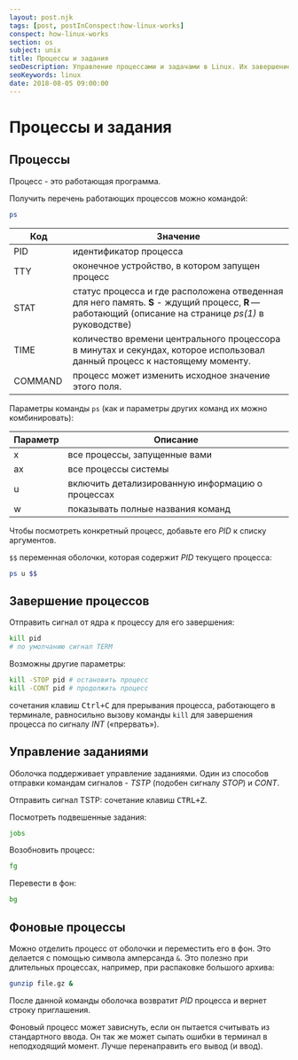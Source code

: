 ```yaml
---
layout: post.njk
tags: [post, postInConspect:how-linux-works]
conspect: how-linux-works
section: os
subject: unix
title: Процессы и задания
seoDescription: Управление процессами и задачами в Linux. Их завершение, откладывание и фоновые процессы.
seoKeywords: linux
date: 2018-08-05 09:00:00
---
```

# Процессы и задания

## Процессы

Процесс - это работающая программа.

Получить перечень работающих процессов можно командой:
```bash
ps
```

Код | Значение
--- | ---
PID | идентификатор процесса 
TTY | оконечное устройство, в котором запущен процесс 
STAT | статус процесса и где расположена отведенная для него память. **S** - ждущий процесс, **R** — работающий (описание на странице *ps(1)* в руководстве) 
TIME | количество времени центрального процессора в минутах и секундах, которое использовал данный процесс к настоящему моменту. 
COMMAND | процесс может изменить исходное значение этого поля.

Параметры команды `ps` (как и параметры других команд их можно комбинировать):

Параметр | Описание
--- | ---
x | все процессы, запущенные вами 
ax | все процессы системы 
u | включить детализированную информацию о процессах 
w | показывать полные названия команд

Чтобы посмотреть конкретный процесс, добавьте его *PID* к списку аргументов.

`$$` переменная оболочки, которая содержит *PID* текущего процесса:
```bash
ps u $$
```

## Завершение процессов

Отправить сигнал от ядра к процессу для его завершения:
```bash
kill pid
# по умолчанию сигнал TERM
```

Возможны другие параметры:
```bash
kill -STOP pid # остановить процесс
kill -CONT pid # продолжить процесс
```

сочетания клавиш <kbd>Ctrl+С</kbd> для прерывания процесса, работающего в терминале, равносильно вызову команды `kill` для завершения процесса по сигналу *INT* («прервать»).

## Управление заданиями

Оболочка поддерживает управление заданиями. Один из способов отправки командам сигналов - *TSTP* (подобен сигналу *STOP*) и *CONT*.

Отправить сигнал TSTP: сочетание клавиш <kbd>CTRL+Z</kbd>.

Посмотреть подвешенные задания:
```bash
jobs
```

Возобновить процесс:
```bash
fg
```

Перевести в фон:
```bash
bg
```

## Фоновые процессы

Можно отделить процесс от оболочки и переместить его в фон. Это делается с помощью символа амперсанда `&`. Это полезно при длительных процессах, например, при распаковке большого архива:
```bash
gunzip file.gz &
```

После данной команды оболочка возвратит *PID* процесса и вернет строку приглашения.

Фоновый процесс может зависнуть, если он пытается считывать из стандартного ввода. Он так же может сыпать ошибки в терминал в неподходящий момент. Лучше перенаправить его вывод (и ввод).